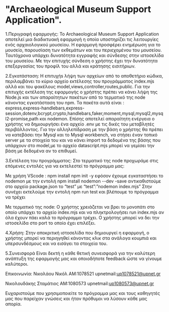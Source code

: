 # "Archaeological Museum Support Application".
1.Περιγραφή εφαρμογής:
To Archaeological Museum Support Application αποτελεί μια διαδικτυακή εφαρμογή η οποία υποστηρίζει τις λειτουργίες ενός αρχαιολογικού μουσείου. Η εφαρμογή προσφέρει ενημέρωση για το μουσείο, παρουσίαση των εκθεμάτων και του περιεχομένου του μουσείου. Ταυτόχρονα υπάρχει δυνατότητα εγγραφής και σύνδεσης στην ιστοσελίδα του μουσείου. Με την επιτυχής σύνδεση ο χρήστης έχει την δυνατότητα επεξεργασίας του προφίλ του αλλά και κράτησης εισιτήριων. 

2.Εγκατάσταση:
H επιτυχήs λήψη των αρχείων από το αποθετήριο κώδικα, περιλαμβάνει τo κύριο αρχείο εκτέλεσης του προγράμματος index.mjs αλλά και του φακέλους model,views,controller,routes,public. Για την επιτυχής εκτέλεση της εφαρμογής ο χρήστης πρέπει να κάνει λήψη της Node.js και των απαραίτητων πακέτων από το τερματικό της node κάνοντας εγκατάσταση του npm. 
Τα πακέτα αυτά είναι :  
express,express-handlebars,express-session,dotenv,bcrypt,crypto,handlebars,faker,moment,mysql,mysql2,mysql2-promise,path και nodemon. Επίσης αποτελεί απαραίτητη ενέργεια ο χρήστης να δημιουργήσει ένα αρχείο .env με τις δικές του μεταβλητές περιβάλλοντος. Για την αλληλεπίδραση με την βάση ο χρήστης θα πρέπει να κατεβάσει την Mysql και το Mysql workbench, να στήσει έναν τοπικό server με τα στοιχεία του και να κάνει import τα δεδομένα της βάσης που υπάρχουν στο model,με το αρχείο datascript.mjs μπορεί να γεμίσει την βάση με δεδομένα αν το επιθυμεί.

3.Εκτέλεση του προγράμματος:
Στο τερματικό της node προχωράμε στις επόμενες εντολές για να εκτελεστεί το πρόγραμμα μας:

Με χρήση VScode :
npm install
npm init -y 
εφόσον έχουμε εγκαταστήσει το nodemon με την εντολή npm install nodemon --dev -save 
αντικαθιστούμε στο αρχείο package.json το “test” με “test”:”nodemon index.mjs”
Στην συνέχει εκτελούμε την εντολή npm run test και βλέπουμε το πρόγραμμα να τρέχει 

Με τερματικό της node:
Ο χρήστης χρειάζεται να βρει το μονοπάτι στο οποίο  υπάρχει το αρχείο index.mjs και να πληκτρολογήσει run index.mjs αν όλα έχουν πάει καλά το πρόγραμμα τρέχει.
Ο χρήστης μπορεί να δει την ιστοσελίδα στο port το οποίο έχει επιλέξει.

4.Χρήση:
Στην αποκριτική ιστοσελίδα που δημιουργεί η εφαρμογή, ο χρήστης μπορεί να περιηγηθεί κάνοντας κλικ στα ανάλογα κουμπιά και υπερσυνδέσμους και να εισάγει τα στοιχεία του.

5.Συνεισφορά
Είναι δεκτή η κάθε θετική συνεισφορά για την καλύτερη ανάπτυξη της εφαρμογής μας και οποιοδήποτε feedback ώστε να γίνουμε καλύτεροι.

Επικοινωνία:
Νικολάου Νικόλ ΑΜ:1078521 upnetmail:up1078521@upnet.gr

Nικολουδάκης Σταμάτιος ΑΜ:1080573 upnetmail:up1080573@upnet.gr

Ευχαριστούμε που χρησιμοποιείτε το πρόγραμμα μας και τους καθηγητές μας που παρείχαν γνώσεις και ήταν πρόθυμοι να λύσουν κάθε μας απορία.
